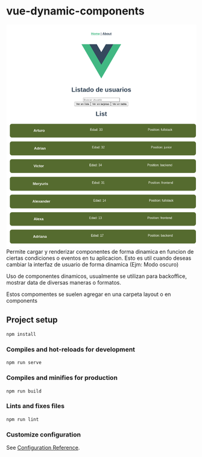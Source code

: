 # vue-dynamic-components
<img src="./img/vue-dynamic-components.png">
Permite cargar y renderizar componentes de forma dinamica en funcion de ciertas condiciones o eventos en tu aplicacion. Esto es util cuando deseas cambiar la interfaz de usuario de forma dinamica (Ejm: Modo oscuro)

Uso de componentes dinamicos, usualmente se utilizan para backoffice, mostrar data de diversas maneras o formatos.

Estos compomentes se suelen agregar en una carpeta layout o en components

## Project setup
```
npm install
```

### Compiles and hot-reloads for development
```
npm run serve
```

### Compiles and minifies for production
```
npm run build
```

### Lints and fixes files
```
npm run lint
```

### Customize configuration
See [Configuration Reference](https://cli.vuejs.org/config/).
